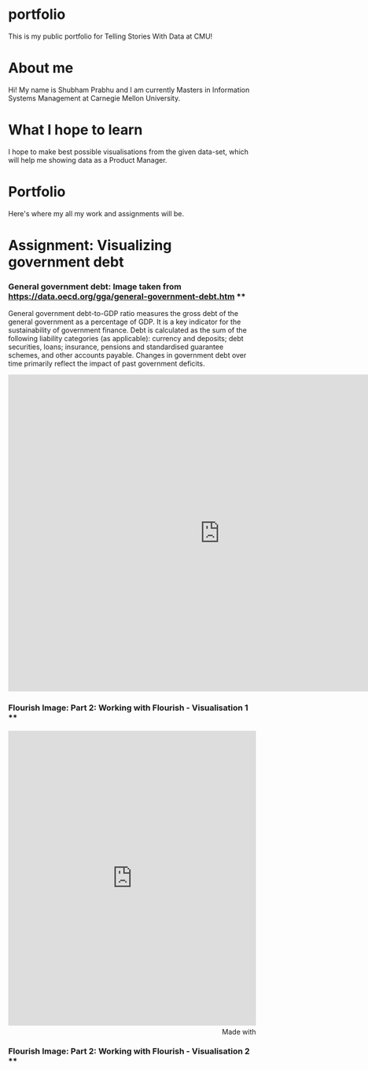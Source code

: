 # portfolio
This is my public portfolio for Telling Stories With Data at CMU!

# About me
Hi! My name is Shubham Prabhu and I am currently Masters in Information Systems Management at Carnegie Mellon University.

# What I hope to learn
I hope to make best possible visualisations from the given data-set, which will help me showing data as a Product Manager.

# Portfolio
Here's where my all my work and assignments will be.

# Assignment: Visualizing government debt

### General government debt: Image taken from https://data.oecd.org/gga/general-government-debt.htm **

General government debt-to-GDP ratio measures the gross debt of the general government as a percentage of GDP. It is a key indicator for the sustainability of government finance. Debt is calculated as the sum of the following liability categories (as applicable): currency and deposits; debt securities, loans; insurance, pensions and standardised guarantee schemes, and other accounts payable. Changes in government debt over time primarily reflect the impact of past government deficits.

<iframe src="https://data.oecd.org/chart/6Olt" width="860" height="645" style="border: 0" mozallowfullscreen="true" webkitallowfullscreen="true" allowfullscreen="true"><a href="https://data.oecd.org/chart/6Olt" target="_blank">OECD Chart: General government debt, Total, % of GDP, Annual, 2018</a></iframe>

### Flourish Image: Part 2: Working with Flourish - Visualisation 1 **

<iframe src='https://flo.uri.sh/visualisation/11164346/embed' title='Interactive or visual content' class='flourish-embed-iframe' frameborder='0' scrolling='no' style='width:100%;height:600px;' sandbox='allow-same-origin allow-forms allow-scripts allow-downloads allow-popups allow-popups-to-escape-sandbox allow-top-navigation-by-user-activation'></iframe><div style='width:100%!;margin-top:4px!important;text-align:right!important;'><a class='flourish-credit' href='https://public.flourish.studio/visualisation/11164346/?utm_source=embed&utm_campaign=visualisation/11164346' target='_top' style='text-decoration:none!important'><img alt='Made with Flourish' src='https://public.flourish.studio/resources/made_with_flourish.svg' style='width:105px!important;height:16px!important;border:none!important;margin:0!important;'> </a></div>

### Flourish Image: Part 2: Working with Flourish - Visualisation 2 **



